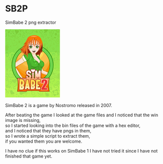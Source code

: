 # SB2P
SimBabe 2 png extractor

![game logo](promo\s.png)

SimBabe 2 is a game by Nostromo released in 2007.


After beating the game I looked at the game files and I noticed that the win image is missing,<br>
so I started looking into the bin files of the game with a hex editor,<br>
and I noticed that they have pngs in them,<br>
so I wrote a simple script to extract them,<br>
if you wanted them you are welcome.

I have no clue if this works on SimBabe 1 I have not tried it since I have not finished that game yet.
